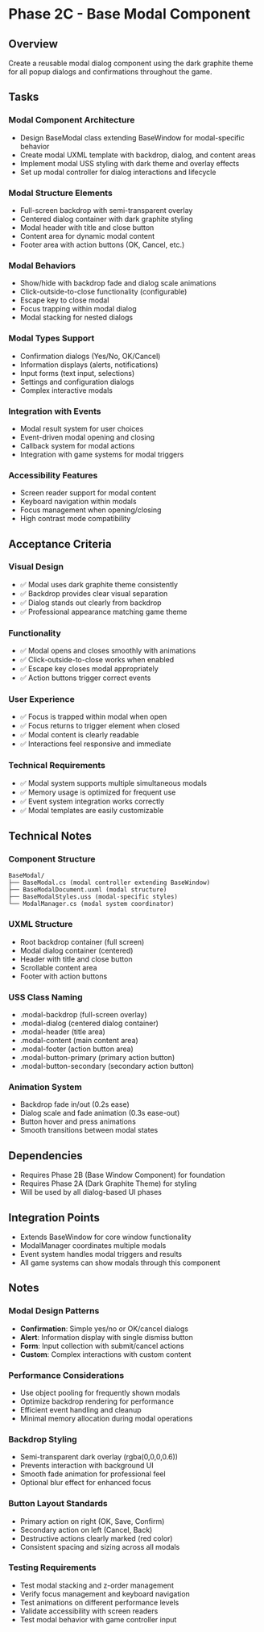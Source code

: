 # Phase 2C - Base Modal Component

## Overview
Create a reusable modal dialog component using the dark graphite theme for all popup dialogs and confirmations throughout the game.

## Tasks

### Modal Component Architecture
- Design BaseModal class extending BaseWindow for modal-specific behavior
- Create modal UXML template with backdrop, dialog, and content areas
- Implement modal USS styling with dark theme and overlay effects
- Set up modal controller for dialog interactions and lifecycle

### Modal Structure Elements
- Full-screen backdrop with semi-transparent overlay
- Centered dialog container with dark graphite styling
- Modal header with title and close button
- Content area for dynamic modal content
- Footer area with action buttons (OK, Cancel, etc.)

### Modal Behaviors
- Show/hide with backdrop fade and dialog scale animations
- Click-outside-to-close functionality (configurable)
- Escape key to close modal
- Focus trapping within modal dialog
- Modal stacking for nested dialogs

### Modal Types Support
- Confirmation dialogs (Yes/No, OK/Cancel)
- Information displays (alerts, notifications)
- Input forms (text input, selections)
- Settings and configuration dialogs
- Complex interactive modals

### Integration with Events
- Modal result system for user choices
- Event-driven modal opening and closing
- Callback system for modal actions
- Integration with game systems for modal triggers

### Accessibility Features
- Screen reader support for modal content
- Keyboard navigation within modals
- Focus management when opening/closing
- High contrast mode compatibility

## Acceptance Criteria

### Visual Design
- ✅ Modal uses dark graphite theme consistently
- ✅ Backdrop provides clear visual separation
- ✅ Dialog stands out clearly from backdrop
- ✅ Professional appearance matching game theme

### Functionality
- ✅ Modal opens and closes smoothly with animations
- ✅ Click-outside-to-close works when enabled
- ✅ Escape key closes modal appropriately
- ✅ Action buttons trigger correct events

### User Experience
- ✅ Focus is trapped within modal when open
- ✅ Focus returns to trigger element when closed
- ✅ Modal content is clearly readable
- ✅ Interactions feel responsive and immediate

### Technical Requirements
- ✅ Modal system supports multiple simultaneous modals
- ✅ Memory usage is optimized for frequent use
- ✅ Event system integration works correctly
- ✅ Modal templates are easily customizable

## Technical Notes

### Component Structure
```
BaseModal/
├── BaseModal.cs (modal controller extending BaseWindow)
├── BaseModalDocument.uxml (modal structure)
├── BaseModalStyles.uss (modal-specific styles)
└── ModalManager.cs (modal system coordinator)
```

### UXML Structure
- Root backdrop container (full screen)
- Modal dialog container (centered)
- Header with title and close button
- Scrollable content area
- Footer with action buttons

### USS Class Naming
- .modal-backdrop (full-screen overlay)
- .modal-dialog (centered dialog container)
- .modal-header (title area)
- .modal-content (main content area)
- .modal-footer (action button area)
- .modal-button-primary (primary action button)
- .modal-button-secondary (secondary action button)

### Animation System
- Backdrop fade in/out (0.2s ease)
- Dialog scale and fade animation (0.3s ease-out)
- Button hover and press animations
- Smooth transitions between modal states

## Dependencies
- Requires Phase 2B (Base Window Component) for foundation
- Requires Phase 2A (Dark Graphite Theme) for styling
- Will be used by all dialog-based UI phases

## Integration Points
- Extends BaseWindow for core window functionality
- ModalManager coordinates multiple modals
- Event system handles modal triggers and results
- All game systems can show modals through this component

## Notes

### Modal Design Patterns
- **Confirmation**: Simple yes/no or OK/cancel dialogs
- **Alert**: Information display with single dismiss button
- **Form**: Input collection with submit/cancel actions
- **Custom**: Complex interactions with custom content

### Performance Considerations
- Use object pooling for frequently shown modals
- Optimize backdrop rendering for performance
- Efficient event handling and cleanup
- Minimal memory allocation during modal operations

### Backdrop Styling
- Semi-transparent dark overlay (rgba(0,0,0,0.6))
- Prevents interaction with background UI
- Smooth fade animation for professional feel
- Optional blur effect for enhanced focus

### Button Layout Standards
- Primary action on right (OK, Save, Confirm)
- Secondary action on left (Cancel, Back)
- Destructive actions clearly marked (red color)
- Consistent spacing and sizing across all modals

### Testing Requirements
- Test modal stacking and z-order management
- Verify focus management and keyboard navigation
- Test animations on different performance levels
- Validate accessibility with screen readers
- Test modal behavior with game controller input